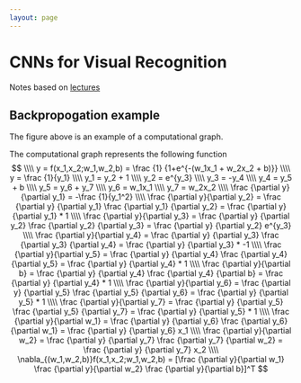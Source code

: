 ```yaml
---
layout: page
---
```


# CNNs for Visual Recognition
Notes based on [lectures](https://www.youtube.com/playlist?list=PL3FW7Lu3i5JvHM8ljYj-zLfQRF3EO8sYv)

## Backpropogation example

<div class="fig figleft fighighlight">
<img src="{{site.baseurl}}/assets/images/backprop_eg.svg" alt="">
<div class="figcaption">
  The figure above is an example of a computational graph.

</div>
<div style="clear:both;"></div>
</div>

The computational graph represents the following function
$$ \\\\
y = f(x_1,x_2;w_1,w_2,b) = \frac {1} {1+e^{-(w_1x_1 + w_2x_2 + b)}} 
\\\\
y = \frac {1}{y_1}
\\\\
y_1 = y_2 + 1
\\\\
y_2 = e^{y_3}
\\\\
y_3 = -y_4
\\\\
y_4 = y_5 + b
\\\\
y_5 = y_6 + y_7
\\\\
y_6 = w_1x_1
\\\\
y_7 = w_2x_2
\\\\
\frac {\partial y} {\partial y_1} = -\frac {1}{y_1^2} 
\\\\
\frac {\partial y}{\partial y_2} = \frac {\partial y} {\partial y_1} \frac {\partial y_1} {\partial y_2} = \frac {\partial y} {\partial y_1} * 1
\\\\
\frac {\partial y}{\partial y_3} = \frac {\partial y} {\partial y_2} \frac {\partial y_2} {\partial y_3} = \frac {\partial y} {\partial y_2} e^{y_3}
\\\\
\frac {\partial y}{\partial y_4} = \frac {\partial y} {\partial y_3} \frac {\partial y_3} {\partial y_4} = \frac {\partial y} {\partial y_3} * -1
\\\\
\frac {\partial y}{\partial y_5} = \frac {\partial y} {\partial y_4} \frac {\partial y_4} {\partial y_5} = \frac {\partial y} {\partial y_4} * 1
\\\\
\frac {\partial y}{\partial b} = \frac {\partial y} {\partial y_4} \frac {\partial y_4} {\partial b} = \frac {\partial y} {\partial y_4} * 1
\\\\
\frac {\partial y}{\partial y_6} = \frac {\partial y} {\partial y_5} \frac {\partial y_5} {\partial y_6} = \frac {\partial y} {\partial y_5} * 1
\\\\
\frac {\partial y}{\partial y_7} = \frac {\partial y} {\partial y_5} \frac {\partial y_5} {\partial y_7} = \frac {\partial y} {\partial y_5} * 1
\\\\
\frac {\partial y}{\partial w_1} = \frac {\partial y} {\partial y_6} \frac {\partial y_6} {\partial w_1} = \frac {\partial y} {\partial y_6} x_1
\\\\
\frac {\partial y}{\partial w_2} = \frac {\partial y} {\partial y_7} \frac {\partial y_7} {\partial w_2} = \frac {\partial y} {\partial y_7} x_2
\\\\
\nabla_{(w_1,w_2,b)}f(x_1,x_2;w_1,w_2,b)  = [\frac {\partial y}{\partial w_1} \frac {\partial y}{\partial w_2} \frac {\partial y}{\partial b}]^T 
$$

